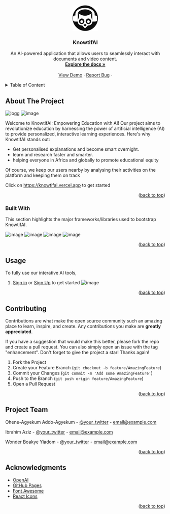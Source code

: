 <a name="knowtifai-top"></a>
<!--
*** Thanks for checking out KnowtifAI. If you have a suggestion
*** that would make this better, please send us a message in the app
*** or simply connect with us on any of the social platforms
*** Don't forget to give the project a star!
*** Thanks again!
-->


<!-- PROJECT LOGO -->
<br />
<div align="center">
  <a href="https://knowtifai.vercel.app">
    <img src="logoooo.jpg" alt="Logo" width="80" height="80">
  </a>

  <h3 align="center">KnowtifAI</h3>

  <p align="center">
    An AI-powered application that allows users to seamlessly interact with documents and video content.
    <br />
    <a href="docs"><strong>Explore the docs »</strong></a>
    <br />
    <br />
    <a href="demo">View Demo</a>
    ·
    <a href="https://knowtifai.vercel.app/message">Report Bug</a>
    ·
  </p>
</div>



<!-- TABLE OF CONTENTS -->
<details>
  <summary>Table of Content</summary>
  <ol>
    <li>
      <a href="#about-the-project">About The Project</a>
      <ul>
        <li><a href="#built-with">Built With</a></li>
      </ul>
    </li>
    <li><a href="#usage">Usage</a></li>
    <li><a href="#contributing">Contributing</a></li>
    <li><a href="#license">License</a></li>
    <li><a href="#contact">Contact</a></li>
    <li><a href="#acknowledgments">Acknowledgments</a></li>
  </ol>
</details>



<!-- ABOUT THE PROJECT -->
## About The Project

![logg](https://github.com/ibrahzizo360/knowtifai-backend/assets/168821380/f32c9b42-48eb-4787-96da-b42a3fa4f3d9)
![image](https://github.com/ibrahzizo360/knowtifai-backend/assets/168821380/ee41dd9c-af66-47c3-bfee-6a41e36b0a87)

Welcome to KnowtifAI: Empowering Education with AI!
Our project aims to revolutionize education by harnessing the power of artificial intelligence (AI) to provide personalized, interactive learning experiences. Here's why KnowtifAI stands out:

* Get personalised explanations and become smart overnight.
* learn and research faster and smarter.
* helping everyone in Africa and globally to promote educational equity

Of course, we keep our users nearby by analysing their activities on the platform and keeping them on track

Click on https://knowtifai.vercel.app to get started

<p align="right">(<a href="#knowtifai-top">back to top</a>)</p>



### Built With

This section highlights the major frameworks/libraries used to bootstrap KnowtifAI. 

![image](https://github.com/ibrahzizo360/knowtifai-backend/assets/168821380/316f5064-b37f-4e80-b71c-68e01190a323)  ![image](https://github.com/ibrahzizo360/knowtifai-backend/assets/168821380/5bdbf768-f018-42a4-9ac1-40bdfcf64949)
![image](https://github.com/ibrahzizo360/knowtifai-backend/assets/168821380/a07efb53-9b8d-4d60-b3e1-5a105a5ec62e)  ![image](https://github.com/ibrahzizo360/knowtifai-backend/assets/168821380/df089851-3219-4c71-88f6-22e0732f7a85)

<p align="right">(<a href="#knowtifai-top">back to top</a>)</p>


<!-- Usage -->
## Usage
To fully use our interative AI tools, 
1. <a href="https://knowtifai.vercel.app/login">Sign in</a> or <a href="https://knowtifai.vercel.app/register">Sign Up</a> to get started
   ![image](https://github.com/ibrahzizo360/knowtifai-backend/assets/168821380/8c20e0a3-6ca7-49c7-9fb6-55da9a95ad89)

   

<p align="right">(<a href="#knowtifai-top">back to top</a>)</p>



<!-- CONTRIBUTING -->
## Contributing

Contributions are what make the open source community such an amazing place to learn, inspire, and create. Any contributions you make are **greatly appreciated**.

If you have a suggestion that would make this better, please fork the repo and create a pull request. You can also simply open an issue with the tag "enhancement".
Don't forget to give the project a star! Thanks again!

1. Fork the Project
2. Create your Feature Branch (`git checkout -b feature/AmazingFeature`)
3. Commit your Changes (`git commit -m 'Add some AmazingFeature'`)
4. Push to the Branch (`git push origin feature/AmazingFeature`)
5. Open a Pull Request

<p align="right">(<a href="#readme-top">back to top</a>)</p>




<!-- CONTACT -->
## Project Team

Ohene-Agyekum Addo-Agyekum - [@your_twitter](https://twitter.com/your_username) - email@example.com

Ibrahim Aziz - [@your_twitter](https://twitter.com/your_username) - email@example.com

Wonder Boakye Yiadom - [@your_twitter](https://twitter.com/your_username) - email@example.com

<p align="right">(<a href="#knowtifai-top">back to top</a>)</p>



<!-- ACKNOWLEDGMENTS -->
## Acknowledgments

* [OpenAI](https://openai.com)
* [GitHub Pages](https://pages.github.com)
* [Font Awesome](https://fontawesome.com)
* [React Icons](https://react-icons.github.io/react-icons/search)

<p align="right">(<a href="#readme-top">back to top</a>)</p>


